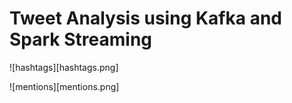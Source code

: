 # Tweet Analysis using Kafka and Spark Streaming

![hashtags][hashtags.png]

![mentions][mentions.png]